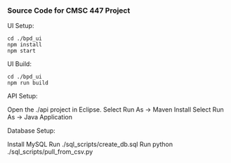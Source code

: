### Source Code for CMSC 447 Project

UI Setup:

    cd ./bpd_ui
    npm install
    npm start

UI Build:

    cd ./bpd_ui
    npm run build

API Setup:

Open the ./api project in Eclipse.
Select Run As -> Maven Install
Select Run As -> Java Application

Database Setup:

Install MySQL
Run ./sql_scripts/create_db.sql
Run python ./sql_scripts/pull_from_csv.py